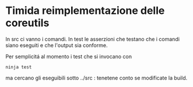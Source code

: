 # Timida reimplementazione delle coreutils

In src ci vanno i comandi.
In test le asserzioni che testano che i comandi siano eseguiti e che l'output sia conforme.

Per semplicitá al momento i test che si invocano con 

    ninja test 

ma cercano gli eseguibili sotto ../src : tenetene conto se modificate la build.

